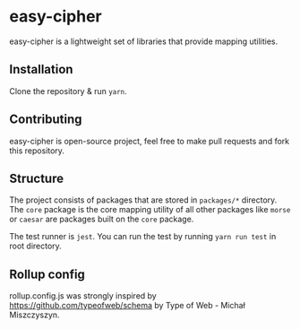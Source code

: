 # easy-cipher

easy-cipher is a lightweight set of libraries that provide mapping utilities.

## Installation

Clone the repository & run `yarn`.

## Contributing

easy-cipher is open-source project, feel free to make pull requests and fork this repository.

## Structure

The project consists of packages that are stored in `packages/*` directory. The `core` package is the core mapping utility of all other packages like `morse` or `caesar` are packages built on the `core` package.

The test runner is `jest`. You can run the test by running `yarn run test` in root directory.

## Rollup config

rollup.config.js was strongly inspired by https://github.com/typeofweb/schema by Type of Web - Michał Miszczyszyn.
